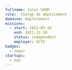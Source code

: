 ```yaml
---
fullname: Jules SAUR
role:  Chargé de déploiement
domaine: Déploiement
missions:
  - start: 2021-05-10
    end: 2021-11-10
    status: independent
    employer: OCTO
badges:
  - segur
startups: 
  - ban
---
```


